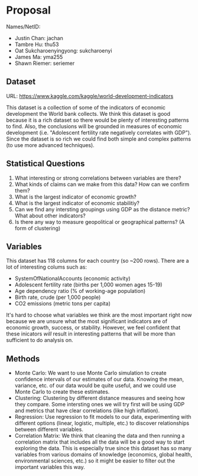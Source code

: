# Proposal



Names/NetID: 

- Justin Chan: jachan
- Tambre Hu: thu53
- Oat Sukcharoenyingyong: sukcharoenyi
- James Ma: yma255
- Shawn Riemer: seriemer

## Dataset

URL: https://www.kaggle.com/kaggle/world-development-indicators

This dataset is a collection of some of the indicators of economic development the World bank collects. We think this dataset is good because it is a rich dataset so there would be plenty of interesting patterns to find. Also, the conclusions will be grounded in measures of economic development (i.e. "Adolescent fertility rate negatively correlates with GDP"). Since the dataset is so rich we could find both simple and complex patterns (to use more advanced techniques).

## Statistical Questions

1. What interesting or strong correlations between variables are there?
2. What kinds of claims can we make from this data? How can we confirm them?
3. What is the largest indicator of economic growth?
4. What is the largest indicator of economic stabilitiy?
5. Can we find any intersting groupings using GDP as the distance metric? What about other indicators?
6. Is there any way to measure geopolitical or geographical patterns? (A form of clustering)

## Variables

This dataset has 118 columns for each country (so ~200 rows). There are a lot of interesting colums such as:

- SystemOfNationalAccounts (economic activity)
- Adolescent fertility rate (births per 1,000 women ages 15-19)
- Age dependency ratio (% of working-age population)
- Birth rate, crude (per 1,000 people)
- CO2 emissions (metric tons per capita)

It's hard to choose what variables we think are the most important right now because we are unsure what the most significant indicators are of economic growth, success, or stability. However, we feel confident that these inicators *will* result in interesting patterns that will be more than sufficient to do analysis on.

## Methods

- Monte Carlo: We want to use Monte Carlo simulation to create confidence intervals of our estimates of our data. Knowing the mean, variance, etc. of our data would be quite useful, and we could use Monte Carlo to create these estimates.
- Clustering: Clustering by different distance measures and seeing how they compare. Some intersting ones we will try first will be using GDP and metrics that have clear correlations (like high inflation).
- Regression: Use regression to fit models to our data, experimenting with different options (linear, logistic, multiple, etc.) to discover relationships between different variables.
- Correlation Matrix: We think that cleaning the data and then running a correlation matrix that includes all the data will be a good way to start exploring the data. This is especially true since this dataset has so many variables from various domains of knowledge (economics, global health, environmental sciences, etc.) so it might be easier to filter out the important variables this way.
